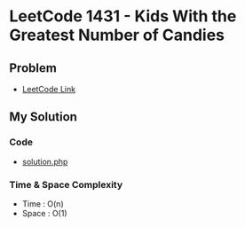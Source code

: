 # LeetCode 1431 - Kids With the Greatest Number of Candies

## Problem  
- [LeetCode Link](https://leetcode.com/problems/kids-with-the-greatest-number-of-candies/)

## My Solution

### Code
- [solution.php](./solution.php)

### Time & Space Complexity
- Time  : O(n)
- Space : O(1)
